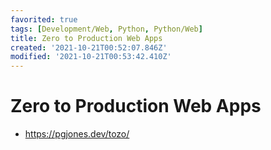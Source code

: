 ```yaml
---
favorited: true
tags: [Development/Web, Python, Python/Web]
title: Zero to Production Web Apps
created: '2021-10-21T00:52:07.846Z'
modified: '2021-10-21T00:53:42.410Z'
---
```


# Zero to Production Web Apps

* https://pgjones.dev/tozo/

